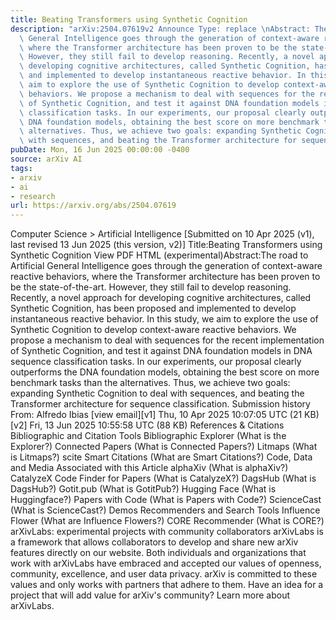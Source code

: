 ```yaml
---
title: Beating Transformers using Synthetic Cognition
description: "arXiv:2504.07619v2 Announce Type: replace \nAbstract: The road to Artificial\
  \ General Intelligence goes through the generation of context-aware reactive behaviors,\
  \ where the Transformer architecture has been proven to be the state-of-the-art.\
  \ However, they still fail to develop reasoning. Recently, a novel approach for\
  \ developing cognitive architectures, called Synthetic Cognition, has been proposed\
  \ and implemented to develop instantaneous reactive behavior. In this study, we\
  \ aim to explore the use of Synthetic Cognition to develop context-aware reactive\
  \ behaviors. We propose a mechanism to deal with sequences for the recent implementation\
  \ of Synthetic Cognition, and test it against DNA foundation models in DNA sequence\
  \ classification tasks. In our experiments, our proposal clearly outperforms the\
  \ DNA foundation models, obtaining the best score on more benchmark tasks than the\
  \ alternatives. Thus, we achieve two goals: expanding Synthetic Cognition to deal\
  \ with sequences, and beating the Transformer architecture for sequence classification."
pubDate: Mon, 16 Jun 2025 00:00:00 -0400
source: arXiv AI
tags:
- arxiv
- ai
- research
url: https://arxiv.org/abs/2504.07619
---
```


Computer Science > Artificial Intelligence
[Submitted on 10 Apr 2025 (v1), last revised 13 Jun 2025 (this version, v2)]
Title:Beating Transformers using Synthetic Cognition
View PDF HTML (experimental)Abstract:The road to Artificial General Intelligence goes through the generation of context-aware reactive behaviors, where the Transformer architecture has been proven to be the state-of-the-art. However, they still fail to develop reasoning. Recently, a novel approach for developing cognitive architectures, called Synthetic Cognition, has been proposed and implemented to develop instantaneous reactive behavior. In this study, we aim to explore the use of Synthetic Cognition to develop context-aware reactive behaviors. We propose a mechanism to deal with sequences for the recent implementation of Synthetic Cognition, and test it against DNA foundation models in DNA sequence classification tasks. In our experiments, our proposal clearly outperforms the DNA foundation models, obtaining the best score on more benchmark tasks than the alternatives. Thus, we achieve two goals: expanding Synthetic Cognition to deal with sequences, and beating the Transformer architecture for sequence classification.
Submission history
From: Alfredo Ibias [view email][v1] Thu, 10 Apr 2025 10:07:05 UTC (21 KB)
[v2] Fri, 13 Jun 2025 10:55:58 UTC (88 KB)
References & Citations
Bibliographic and Citation Tools
Bibliographic Explorer (What is the Explorer?)
Connected Papers (What is Connected Papers?)
Litmaps (What is Litmaps?)
scite Smart Citations (What are Smart Citations?)
Code, Data and Media Associated with this Article
alphaXiv (What is alphaXiv?)
CatalyzeX Code Finder for Papers (What is CatalyzeX?)
DagsHub (What is DagsHub?)
Gotit.pub (What is GotitPub?)
Hugging Face (What is Huggingface?)
Papers with Code (What is Papers with Code?)
ScienceCast (What is ScienceCast?)
Demos
Recommenders and Search Tools
Influence Flower (What are Influence Flowers?)
CORE Recommender (What is CORE?)
arXivLabs: experimental projects with community collaborators
arXivLabs is a framework that allows collaborators to develop and share new arXiv features directly on our website.
Both individuals and organizations that work with arXivLabs have embraced and accepted our values of openness, community, excellence, and user data privacy. arXiv is committed to these values and only works with partners that adhere to them.
Have an idea for a project that will add value for arXiv's community? Learn more about arXivLabs.